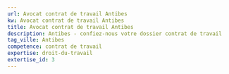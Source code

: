 ```yaml
---
url: Avocat contrat de travail Antibes
kw: Avocat contrat de travail Antibes
title: Avocat contrat de travail Antibes
description: Antibes - confiez-nous votre dossier contrat de travail
tag_ville: Antibes
competence: contrat de travail
expertise: droit-du-travail
extertise_id: 3
---
```

